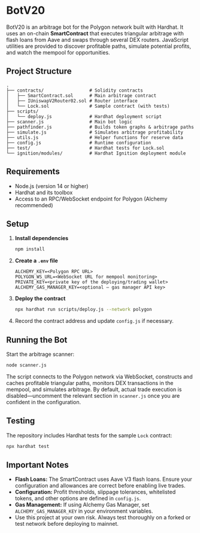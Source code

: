 # BotV20

BotV20 is an arbitrage bot for the Polygon network built with Hardhat. It uses an on-chain **SmartContract** that executes triangular arbitrage with flash loans from Aave and swaps through several DEX routers. JavaScript utilities are provided to discover profitable paths, simulate potential profits, and watch the mempool for opportunities.

## Project Structure

```
.
├── contracts/                 # Solidity contracts
│   ├── SmartContract.sol      # Main arbitrage contract
│   ├── IUniswapV2Router02.sol # Router interface
│   └── Lock.sol               # Sample contract (with tests)
├── scripts/
│   └── deploy.js              # Hardhat deployment script
├── scanner.js                 # Main bot logic
├── pathfinder.js              # Builds token graphs & arbitrage paths
├── simulate.js                # Simulates arbitrage profitability
├── utils.js                   # Helper functions for reserve data
├── config.js                  # Runtime configuration
├── test/                      # Hardhat tests for Lock.sol
└── ignition/modules/          # Hardhat Ignition deployment module
```

## Requirements

- Node.js (version 14 or higher)
- Hardhat and its toolbox
- Access to an RPC/WebSocket endpoint for Polygon (Alchemy recommended)

## Setup

1. **Install dependencies**

   ```bash
   npm install
   ```

2. **Create a `.env` file**

   ```
   ALCHEMY_KEY=<Polygon RPC URL>
   POLYGON_WS_URL=<WebSocket URL for mempool monitoring>
   PRIVATE_KEY=<private key of the deploying/trading wallet>
   ALCHEMY_GAS_MANAGER_KEY=<optional – gas manager API key>
   ```

3. **Deploy the contract**

   ```bash
   npx hardhat run scripts/deploy.js --network polygon
   ```

4. Record the contract address and update `config.js` if necessary.

## Running the Bot

Start the arbitrage scanner:

```bash
node scanner.js
```

The script connects to the Polygon network via WebSocket, constructs and caches profitable triangular paths, monitors DEX transactions in the mempool, and simulates arbitrage. By default, actual trade execution is disabled—uncomment the relevant section in `scanner.js` once you are confident in the configuration.

## Testing

The repository includes Hardhat tests for the sample `Lock` contract:

```bash
npx hardhat test
```

## Important Notes

- **Flash Loans:** The SmartContract uses Aave V3 flash loans. Ensure your configuration and allowances are correct before enabling live trades.
- **Configuration:** Profit thresholds, slippage tolerances, whitelisted tokens, and other options are defined in `config.js`.
- **Gas Management:** If using Alchemy Gas Manager, set `ALCHEMY_GAS_MANAGER_KEY` in your environment variables.
- Use this project at your own risk. Always test thoroughly on a forked or test network before deploying to mainnet.

